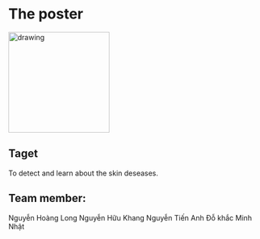 # The poster

<img src="https://scontent.fsgn5-6.fna.fbcdn.net/v/t1.6435-9/131985775_2866998470197289_729039987740867124_n.jpg?_nc_cat=106&ccb=1-5&%20_nc_sid=730e14&_nc_ohc=WKEYSZwKiiIAX9R98pz&_nc_oc=AQkZiGgl0VAEun6e0c0denUB1iFh5kmO2g04NlGyc-ogHuQsq2pkIzkFNQ0gDAeFKzjRqMf8nWZK37LkFWC-CU7J&_nc_ht=scontent.fsgn5-6.fna&oh=c4fe973a6178a11ae02d6d4c71c75c54&oe=619C28EF" alt="drawing" style="width:200px;"/>

## Taget
To detect and learn about the skin deseases.

## Team member:
Nguyễn Hoàng Long
Nguyễn Hữu Khang
Nguyễn Tiến Anh
Đỗ khắc Minh Nhật
